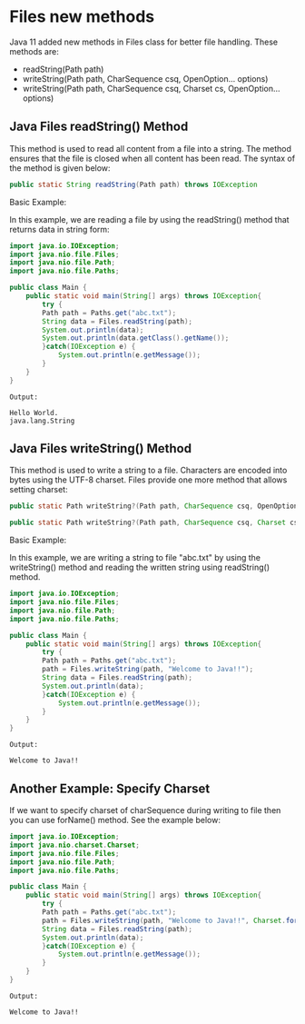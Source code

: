 # Files new methods

Java 11 added new methods in Files class for better file handling. These methods are:

- readString(Path path)
- writeString(Path path, CharSequence csq, OpenOption... options)
- writeString(Path path, CharSequence csq, Charset cs, OpenOption... options)

## Java Files readString() Method

This method is used to read all content from a file into a string. The method ensures that the file is closed when all content has been read. The syntax of the method is given below:

```java
public static String readString(Path path) throws IOException
```

Basic Example:

In this example, we are reading a file by using the readString() method that returns data in string form:

```java
import java.io.IOException;
import java.nio.file.Files;
import java.nio.file.Path;
import java.nio.file.Paths;

public class Main {  
	public static void main(String[] args) throws IOException{
		try {
		Path path = Paths.get("abc.txt");
		String data = Files.readString(path);
		System.out.println(data);
		System.out.println(data.getClass().getName());
		}catch(IOException e) {
			System.out.println(e.getMessage());
		}
	}        
}
```

```
Output:

Hello World.
java.lang.String
```

## Java Files writeString() Method

This method is used to write a string to a file. Characters are encoded into bytes using the UTF-8 charset. Files provide one more method that allows setting charset:

```java
public static Path writeString?(Path path, CharSequence csq, OpenOption... options) throws IOException

public static Path writeString?(Path path, CharSequence csq, Charset cs, OpenOption... options) throws IOException
```

Basic Example:

In this example, we are writing a string to file "abc.txt" by using the writeString() method and reading the written string using readString() method.

```java
import java.io.IOException;
import java.nio.file.Files;
import java.nio.file.Path;
import java.nio.file.Paths;

public class Main {  
	public static void main(String[] args) throws IOException{
		try {
		Path path = Paths.get("abc.txt");
		path = Files.writeString(path, "Welcome to Java!!");
		String data = Files.readString(path);
		System.out.println(data);
		}catch(IOException e) {
			System.out.println(e.getMessage());
		}
	}        
}
```

```
Output:

Welcome to Java!!
```

## Another Example: Specify Charset

If we want to specify charset of charSequence during writing to file then you can use forName() method. See the example below:

```java
import java.io.IOException;
import java.nio.charset.Charset;
import java.nio.file.Files;
import java.nio.file.Path;
import java.nio.file.Paths;

public class Main {  
	public static void main(String[] args) throws IOException{
		try {
		Path path = Paths.get("abc.txt");
		path = Files.writeString(path, "Welcome to Java!!", Charset.forName("UTF-8"));
		String data = Files.readString(path);
		System.out.println(data);
		}catch(IOException e) {
			System.out.println(e.getMessage());
		}
	}        
}
```

```
Output:

Welcome to Java!!
```